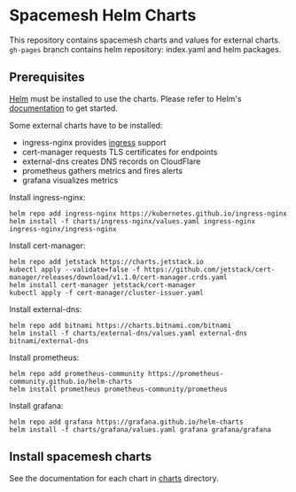 # Spacemesh Helm Charts

This repository contains spacemesh charts and values for external charts.
`gh-pages` branch contains helm repository: index.yaml and helm packages.

## Prerequisites

[Helm](https://helm.sh) must be installed to use the charts.
Please refer to Helm's [documentation](https://helm.sh/docs/) to get started.

Some external charts have to be installed:

- ingress-nginx provides [ingress](https://kubernetes.io/docs/concepts/services-networking/ingress/) support
- cert-manager requests TLS certificates for endpoints
- external-dns creates DNS records on CloudFlare
- prometheus gathers metrics and fires alerts
- grafana visualizes metrics

Install ingress-nginx:

```
helm repo add ingress-nginx https://kubernetes.github.io/ingress-nginx
helm install -f charts/ingress-nginx/values.yaml ingress-nginx ingress-nginx/ingress-nginx
```

Install cert-manager:

```
helm repo add jetstack https://charts.jetstack.io
kubectl apply --validate=false -f https://github.com/jetstack/cert-manager/releases/download/v1.1.0/cert-manager.crds.yaml
helm install cert-manager jetstack/cert-manager
kubectl apply -f cert-manager/cluster-issuer.yaml
```

Install external-dns:

```
helm repo add bitnami https://charts.bitnami.com/bitnami
helm install -f charts/external-dns/values.yaml external-dns bitnami/external-dns
```

Install prometheus:

```
helm repo add prometheus-community https://prometheus-community.github.io/helm-charts
helm install prometheus prometheus-community/prometheus
```

Install grafana:

```
helm repo add grafana https://grafana.github.io/helm-charts 
helm install -f charts/grafana/values.yaml grafana grafana/grafana
```

## Install spacemesh charts

See the documentation for each chart in [charts](charts) directory.
